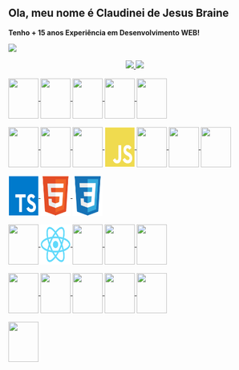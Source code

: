 ## Ola, meu nome é Claudinei de Jesus Braine
**Tenho + 15 anos Experiência em Desenvolvimento WEB!**

<a href="https://www.linkedin.com/in/claudinei-braine/" target="_blank"><img src="https://img.shields.io/badge/-LinkedIn-%230077B5?style=for-the-badge&logo=linkedin&logoColor=white" target="_blank"></a> 

<div align="center">
  <a href="https://github.com/claubraine">
  <img height="180em" src="https://github-readme-stats.vercel.app/api?username=claubraine&show_icons=true&theme=dracula&include_all_commits=true&count_private=true"/>
  <img height="180em" src="https://github-readme-stats.vercel.app/api/top-langs/?username=claubraine&layout=compact&langs_count=7&theme=dracula"/>
</div>
  
<div style="display: inline_block"><br>
  <img align="center" width="60" height="80" src="https://cdn.jsdelivr.net/gh/devicons/devicon/icons/docker/docker-original-wordmark.svg" />
  <img align="center" width="60" height="80" src="https://cdn.jsdelivr.net/gh/devicons/devicon/icons/composer/composer-original.svg" />
  <img align="center" width="60" height="80" src="https://cdn.jsdelivr.net/gh/devicons/devicon/icons/nginx/nginx-original.svg"/>
  <img align="center" width="60" height="80" src="https://cdn.jsdelivr.net/gh/devicons/devicon/icons/apache/apache-original-wordmark.svg" />
  <img align="center" width="60" height="80" src="https://cdn.jsdelivr.net/gh/devicons/devicon/icons/linux/linux-original.svg" />
</div>
  
<div style="display: inline_block"><br>
  <img align="center" width="60" height="80" src="https://cdn.jsdelivr.net/gh/devicons/devicon/icons/nodejs/nodejs-original-wordmark.svg" />
  <img align="center" width="60" height="80" src="https://cdn.jsdelivr.net/gh/devicons/devicon/icons/java/java-original-wordmark.svg" />
  <img align="center" width="60" height="80" src="https://cdn.jsdelivr.net/gh/devicons/devicon/icons/python/python-original-wordmark.svg" />
  <img align="center" width="60" height="80" src="https://raw.githubusercontent.com/devicons/devicon/master/icons/javascript/javascript-plain.svg">
  <img align="center" width="60" height="80" src="https://cdn.jsdelivr.net/gh/devicons/devicon/icons/php/php-original.svg" />
  <img align="center" width="60" height="80" src="https://cdn.jsdelivr.net/gh/devicons/devicon/icons/go/go-original-wordmark.svg" />
  <img align="center" width="60" height="80" src="https://cdn.jsdelivr.net/gh/devicons/devicon/icons/graphql/graphql-plain-wordmark.svg" />
</div>
  
<div style="display: inline_block"><br>
  <img align="center" width="60" height="80" src="https://raw.githubusercontent.com/devicons/devicon/master/icons/typescript/typescript-plain.svg">
  <img align="center" width="60" height="80" src="https://raw.githubusercontent.com/devicons/devicon/master/icons/html5/html5-original.svg">
  <img align="center" width="60" height="80" src="https://raw.githubusercontent.com/devicons/devicon/master/icons/css3/css3-original.svg">
</div>
  
 <div style="display: inline_block"><br>
  <img align="center" width="60" height="80" src="https://cdn.jsdelivr.net/gh/devicons/devicon/icons/express/express-original-wordmark.svg" />
  <img align="center" width="60" height="80" src="https://raw.githubusercontent.com/devicons/devicon/master/icons/react/react-original.svg">
  <img align="center" width="60" height="80" src="https://cdn.jsdelivr.net/gh/devicons/devicon/icons/bootstrap/bootstrap-plain-wordmark.svg" />
  <img align="center" width="60" height="80" src="https://cdn.jsdelivr.net/gh/devicons/devicon/icons/laravel/laravel-plain-wordmark.svg" />
  <img align="center" width="60" height="80" src="https://cdn.jsdelivr.net/gh/devicons/devicon/icons/codeigniter/codeigniter-plain-wordmark.svg" />
</div>
  
<div style="display: inline_block"><br>
  <img align="center" width="60" height="80" src="https://cdn.jsdelivr.net/gh/devicons/devicon/icons/postgresql/postgresql-original-wordmark.svg" />
  <img align="center" width="60" height="80" src="https://cdn.jsdelivr.net/gh/devicons/devicon/icons/mysql/mysql-original-wordmark.svg" />
  <img align="center" width="60" height="80" src="https://cdn.jsdelivr.net/gh/devicons/devicon/icons/oracle/oracle-original.svg" />
  <img align="center" width="60" height="80" src="https://cdn.jsdelivr.net/gh/devicons/devicon/icons/mongodb/mongodb-original-wordmark.svg" />
  <img align="center" width="60" height="80" src="https://cdn.jsdelivr.net/gh/devicons/devicon/icons/redis/redis-original-wordmark.svg" />
</div>
  
<div style="display: inline_block"><br>  
  <img align="center" width="60" height="80" src="https://cdn.jsdelivr.net/gh/devicons/devicon/icons/jest/jest-plain.svg" />
</div>  
